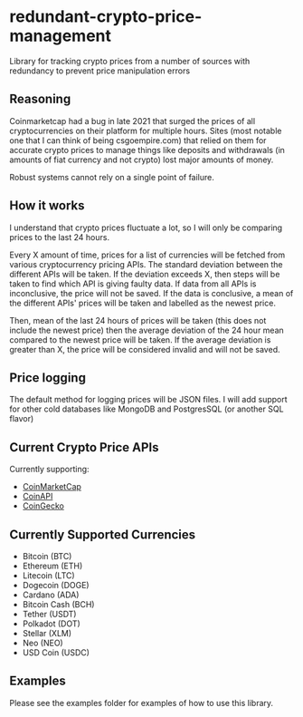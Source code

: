 # redundant-crypto-price-management
Library for tracking crypto prices from a number of sources with redundancy to prevent price manipulation errors 

## Reasoning
Coinmarketcap had a bug in late 2021 that surged the prices of all cryptocurrencies on their platform for multiple hours. Sites (most notable one that I can think of being csgoempire.com) that relied on them for accurate crypto prices to manage things like deposits and withdrawals (in amounts of fiat currency and not crypto) lost major amounts of money. 

Robust systems cannot rely on a single point of failure.

## How it works
I understand that crypto prices fluctuate a lot, so I will only be comparing prices to the last 24 hours.

Every X amount of time, prices for a list of currencies will be fetched from various cryptocurrency pricing APIs. The standard deviation between the different APIs will be taken. If the deviation exceeds X, then steps will be taken to find which API is giving faulty data. If data from all APIs is inconclusive, the price will not be saved. If the data is conclusive, a mean of the different APIs' prices will be taken and labelled as the newest price.

Then, mean of the last 24 hours of prices will be taken (this does not include the newest price) then the average deviation of the 24 hour mean compared to the newest price will be taken. If the average deviation is greater than X, the price will be considered invalid and will not be saved.

## Price logging
The default method for logging prices will be JSON files. I will add support for other cold databases like MongoDB and PostgresSQL (or another SQL flavor)

## Current Crypto Price APIs
Currently supporting:
 - [CoinMarketCap](https://coinmarketcap.com/)
 - [CoinAPI](https://coinapi.io)
 - [CoinGecko](coingecko.com)

## Currently Supported Currencies
 - Bitcoin (BTC)
 - Ethereum (ETH)
 - Litecoin (LTC)
 - Dogecoin (DOGE)
 - Cardano (ADA)
 - Bitcoin Cash (BCH)
 - Tether (USDT)
 - Polkadot (DOT)
 - Stellar (XLM)
 - Neo (NEO)
 - USD Coin (USDC)

## Examples
Please see the examples folder for examples of how to use this library.